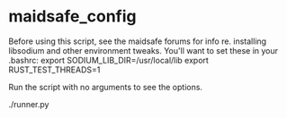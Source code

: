 # maidsafe_config

Before using this script, see the maidsafe forums for info re. installing libsodium and other environment tweaks.
You'll want to set these in your .bashrc:
  export SODIUM_LIB_DIR=/usr/local/lib
  export RUST_TEST_THREADS=1

Run the script with no arguments to see the options.

./runner.py
